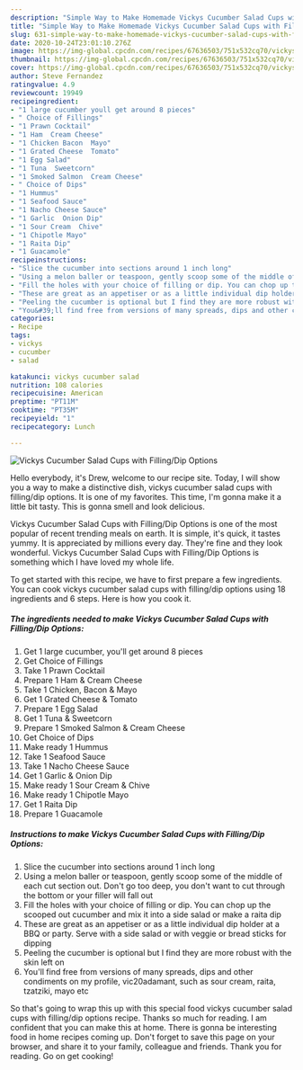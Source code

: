```yaml
---
description: "Simple Way to Make Homemade Vickys Cucumber Salad Cups with Filling/Dip Options"
title: "Simple Way to Make Homemade Vickys Cucumber Salad Cups with Filling/Dip Options"
slug: 631-simple-way-to-make-homemade-vickys-cucumber-salad-cups-with-filling-dip-options
date: 2020-10-24T23:01:10.276Z
image: https://img-global.cpcdn.com/recipes/67636503/751x532cq70/vickys-cucumber-salad-cups-with-fillingdip-options-recipe-main-photo.jpg
thumbnail: https://img-global.cpcdn.com/recipes/67636503/751x532cq70/vickys-cucumber-salad-cups-with-fillingdip-options-recipe-main-photo.jpg
cover: https://img-global.cpcdn.com/recipes/67636503/751x532cq70/vickys-cucumber-salad-cups-with-fillingdip-options-recipe-main-photo.jpg
author: Steve Fernandez
ratingvalue: 4.9
reviewcount: 19949
recipeingredient:
- "1 large cucumber youll get around 8 pieces"
- " Choice of Fillings"
- "1 Prawn Cocktail"
- "1 Ham  Cream Cheese"
- "1 Chicken Bacon  Mayo"
- "1 Grated Cheese  Tomato"
- "1 Egg Salad"
- "1 Tuna  Sweetcorn"
- "1 Smoked Salmon  Cream Cheese"
- " Choice of Dips"
- "1 Hummus"
- "1 Seafood Sauce"
- "1 Nacho Cheese Sauce"
- "1 Garlic  Onion Dip"
- "1 Sour Cream  Chive"
- "1 Chipotle Mayo"
- "1 Raita Dip"
- "1 Guacamole"
recipeinstructions:
- "Slice the cucumber into sections around 1 inch long"
- "Using a melon baller or teaspoon, gently scoop some of the middle of each cut section out. Don&#39;t go too deep, you don&#39;t want to cut through the bottom or your filler will fall out"
- "Fill the holes with your choice of filling or dip. You can chop up the scooped out cucumber and mix it into a side salad or make a raita dip"
- "These are great as an appetiser or as a little individual dip holder at a BBQ or party. Serve with a side salad or with veggie or bread sticks for dipping"
- "Peeling the cucumber is optional but I find they are more robust with the skin left on"
- "You&#39;ll find free from versions of many spreads, dips and other condiments on my profile, vic20adamant, such as sour cream, raita, tzatziki, mayo etc"
categories:
- Recipe
tags:
- vickys
- cucumber
- salad

katakunci: vickys cucumber salad 
nutrition: 108 calories
recipecuisine: American
preptime: "PT11M"
cooktime: "PT35M"
recipeyield: "1"
recipecategory: Lunch

---
```



![Vickys Cucumber Salad Cups with Filling/Dip Options](https://img-global.cpcdn.com/recipes/67636503/751x532cq70/vickys-cucumber-salad-cups-with-fillingdip-options-recipe-main-photo.jpg)

Hello everybody, it's Drew, welcome to our recipe site. Today, I will show you a way to make a distinctive dish, vickys cucumber salad cups with filling/dip options. It is one of my favorites. This time, I'm gonna make it a little bit tasty. This is gonna smell and look delicious.



Vickys Cucumber Salad Cups with Filling/Dip Options is one of the most popular of recent trending meals on earth. It is simple, it's quick, it tastes yummy. It is appreciated by millions every day. They're fine and they look wonderful. Vickys Cucumber Salad Cups with Filling/Dip Options is something which I have loved my whole life.


To get started with this recipe, we have to first prepare a few ingredients. You can cook vickys cucumber salad cups with filling/dip options using 18 ingredients and 6 steps. Here is how you cook it.

<!--inarticleads1-->

##### The ingredients needed to make Vickys Cucumber Salad Cups with Filling/Dip Options:

1. Get 1 large cucumber, you&#39;ll get around 8 pieces
1. Get  Choice of Fillings
1. Take 1 Prawn Cocktail
1. Prepare 1 Ham &amp; Cream Cheese
1. Take 1 Chicken, Bacon &amp; Mayo
1. Get 1 Grated Cheese &amp; Tomato
1. Prepare 1 Egg Salad
1. Get 1 Tuna &amp; Sweetcorn
1. Prepare 1 Smoked Salmon &amp; Cream Cheese
1. Get  Choice of Dips
1. Make ready 1 Hummus
1. Take 1 Seafood Sauce
1. Take 1 Nacho Cheese Sauce
1. Get 1 Garlic &amp; Onion Dip
1. Make ready 1 Sour Cream &amp; Chive
1. Make ready 1 Chipotle Mayo
1. Get 1 Raita Dip
1. Prepare 1 Guacamole




<!--inarticleads2-->

##### Instructions to make Vickys Cucumber Salad Cups with Filling/Dip Options:

1. Slice the cucumber into sections around 1 inch long
1. Using a melon baller or teaspoon, gently scoop some of the middle of each cut section out. Don&#39;t go too deep, you don&#39;t want to cut through the bottom or your filler will fall out
1. Fill the holes with your choice of filling or dip. You can chop up the scooped out cucumber and mix it into a side salad or make a raita dip
1. These are great as an appetiser or as a little individual dip holder at a BBQ or party. Serve with a side salad or with veggie or bread sticks for dipping
1. Peeling the cucumber is optional but I find they are more robust with the skin left on
1. You&#39;ll find free from versions of many spreads, dips and other condiments on my profile, vic20adamant, such as sour cream, raita, tzatziki, mayo etc




So that's going to wrap this up with this special food vickys cucumber salad cups with filling/dip options recipe. Thanks so much for reading. I am confident that you can make this at home. There is gonna be interesting food in home recipes coming up. Don't forget to save this page on your browser, and share it to your family, colleague and friends. Thank you for reading. Go on get cooking!
